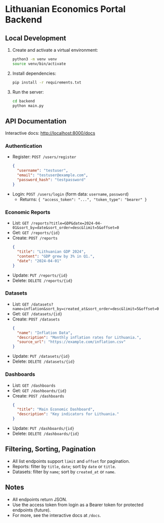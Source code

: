 # Lithuanian Economics Portal Backend

## Local Development

1. Create and activate a virtual environment:
   ```bash
   python3 -m venv venv
   source venv/bin/activate
   ```
2. Install dependencies:
   ```bash
   pip install -r requirements.txt
   ```
3. Run the server:
   ```bash
   cd backend
   python main.py
   ```

## API Documentation

Interactive docs: [http://localhost:8000/docs](http://localhost:8000/docs)

### Authentication
- Register: `POST /users/register`
  ```json
  {
    "username": "testuser",
    "email": "testuser@example.com",
    "password_hash": "testpassword"
  }
  ```
- Login: `POST /users/login` (form data: `username`, `password`)
  - Returns: `{ "access_token": "...", "token_type": "bearer" }`

### Economic Reports
- List: `GET /reports?title=GDP&date=2024-04-01&sort_by=date&sort_order=desc&limit=5&offset=0`
- Get: `GET /reports/{id}`
- Create: `POST /reports`
  ```json
  {
    "title": "Lithuanian GDP 2024",
    "content": "GDP grew by 3% in Q1.",
    "date": "2024-04-01"
  }
  ```
- Update: `PUT /reports/{id}`
- Delete: `DELETE /reports/{id}`

### Datasets
- List: `GET /datasets?name=inflation&sort_by=created_at&sort_order=desc&limit=5&offset=0`
- Get: `GET /datasets/{id}`
- Create: `POST /datasets`
  ```json
  {
    "name": "Inflation Data",
    "description": "Monthly inflation rates for Lithuania.",
    "source_url": "https://example.com/inflation.csv"
  }
  ```
- Update: `PUT /datasets/{id}`
- Delete: `DELETE /datasets/{id}`

### Dashboards
- List: `GET /dashboards`
- Get: `GET /dashboards/{id}`
- Create: `POST /dashboards`
  ```json
  {
    "title": "Main Economic Dashboard",
    "description": "Key indicators for Lithuania."
  }
  ```
- Update: `PUT /dashboards/{id}`
- Delete: `DELETE /dashboards/{id}`

## Filtering, Sorting, Pagination
- All list endpoints support `limit` and `offset` for pagination.
- Reports: filter by `title`, `date`; sort by `date` or `title`.
- Datasets: filter by `name`; sort by `created_at` or `name`.

## Notes
- All endpoints return JSON.
- Use the access token from login as a Bearer token for protected endpoints (future).
- For more, see the interactive docs at `/docs`. 